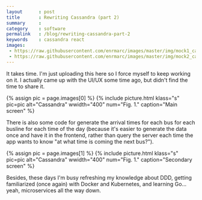 ```yaml
---
layout      : post
title       : Rewriting Cassandra (part 2)
summary     :
category    : software
permalink   : /blog/rewriting-cassandra-part-2
keywords    : cassandra react
images:
 - https://raw.githubusercontent.com/enrmarc/images/master/img/mock1_cass_web.png
 - https://raw.githubusercontent.com/enrmarc/images/master/img/mock2_cass_web.png
---
```


It takes time. I'm just uploading this here so I force myself to keep 
working on it. I actually came up with the UI/UX some time ago, but 
didn't find the time to share it.

{% assign pic = page.images[0] %}
{% include picture.html klass="s" pic=pic alt="Cassandra" wwidth="400" num="Fig. 1." caption="Main screen" %}

There is also some code for generate the arrival times for each bus for each busline for each
time of the day (because it's easier to generate the data once and have it in the
frontend, rather than query the server each time the app wants to know "at what time is 
coming the next bus?").

{% assign pic = page.images[1] %}
{% include picture.html klass="s" pic=pic alt="Cassandra" wwidth="400" num="Fig. 1." caption="Secondary screen" %}

Besides, these days I'm busy refreshing my knowledge about DDD, getting familiarized
(once again) with Docker and Kubernetes, and learning Go... yeah, microservices all the
way down.